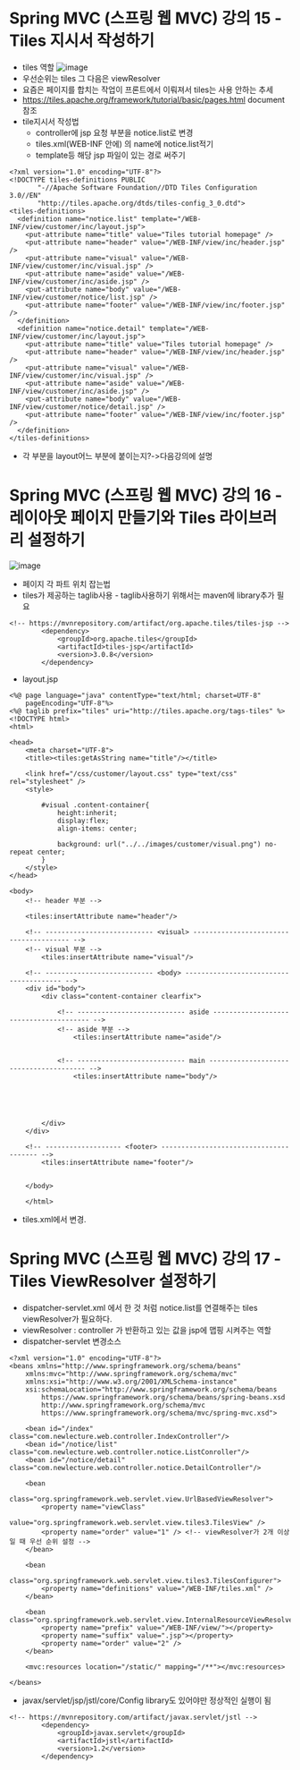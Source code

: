 # Spring MVC (스프링 웹 MVC) 강의 15 - Tiles 지시서 작성하기
* tiles 역할
![image](https://user-images.githubusercontent.com/40667871/221578023-4ea545e9-71dd-49ba-bab3-a1b71f2856db.png)
* 우선순위는 tiles 그 다음은 viewResolver
* 요즘은 페이지를 합치는 작업이 프론트에서 이뤄져서 tiles는 사용 안하는 추세
* https://tiles.apache.org/framework/tutorial/basic/pages.html document참조
* tile지시서 작성법
   * controller에 jsp 요청 부분을 notice.list로 변경
   * tiles.xml(WEB-INF 안에) 의 name에 notice.list적기
   * template등 해당 jsp 파일이 있는 경로 써주기
```
<?xml version="1.0" encoding="UTF-8"?>
<!DOCTYPE tiles-definitions PUBLIC
       "-//Apache Software Foundation//DTD Tiles Configuration 3.0//EN"
       "http://tiles.apache.org/dtds/tiles-config_3_0.dtd">
<tiles-definitions>
  <definition name="notice.list" template="/WEB-INF/view/customer/inc/layout.jsp">
    <put-attribute name="title" value="Tiles tutorial homepage" />
    <put-attribute name="header" value="/WEB-INF/view/inc/header.jsp" />
    <put-attribute name="visual" value="/WEB-INF/view/customer/inc/visual.jsp" />
    <put-attribute name="aside" value="/WEB-INF/view/customer/inc/aside.jsp" />
    <put-attribute name="body" value="/WEB-INF/view/customer/notice/list.jsp" />
    <put-attribute name="footer" value="/WEB-INF/view/inc/footer.jsp" />
  </definition>
  <definition name="notice.detail" template="/WEB-INF/view/customer/inc/layout.jsp">
    <put-attribute name="title" value="Tiles tutorial homepage" />
    <put-attribute name="header" value="/WEB-INF/view/inc/header.jsp" />
    <put-attribute name="visual" value="/WEB-INF/view/customer/inc/visual.jsp" />
    <put-attribute name="aside" value="/WEB-INF/view/customer/inc/aside.jsp" />
    <put-attribute name="body" value="/WEB-INF/view/customer/notice/detail.jsp" />
    <put-attribute name="footer" value="/WEB-INF/view/inc/footer.jsp" />
  </definition>
</tiles-definitions>
```
* 각 부분을 layout어느 부분에 붙이는지?->다음강의에 설명

# Spring MVC (스프링 웹 MVC) 강의 16 - 레이아웃 페이지 만들기와 Tiles 라이브러리 설정하기
![image](https://user-images.githubusercontent.com/40667871/221581647-086a73f2-71a5-44e0-89b3-201b25719454.png)
* 페이지 각 파트 위치 잡는법
* tiles가 제공하는 taglib사용 - taglib사용하기 위해서는 maven에 library추가 필요
```
<!-- https://mvnrepository.com/artifact/org.apache.tiles/tiles-jsp -->
		<dependency>
		    <groupId>org.apache.tiles</groupId>
		    <artifactId>tiles-jsp</artifactId>
		    <version>3.0.8</version>
		</dependency>
```
* layout.jsp
```
<%@ page language="java" contentType="text/html; charset=UTF-8"
    pageEncoding="UTF-8"%>
<%@ taglib prefix="tiles" uri="http://tiles.apache.org/tags-tiles" %>
<!DOCTYPE html>
<html>

<head>
    <meta charset="UTF-8">
    <title><tiles:getAsString name="title"/></title>
    
    <link href="/css/customer/layout.css" type="text/css" rel="stylesheet" />
    <style>
    
        #visual .content-container{	
            height:inherit;
            display:flex; 
            align-items: center;
            
            background: url("../../images/customer/visual.png") no-repeat center;
        }
    </style>
</head>

<body>
    <!-- header 부분 -->

    <tiles:insertAttribute name="header"/>

	<!-- --------------------------- <visual> --------------------------------------- -->
	<!-- visual 부분 -->
	    <tiles:insertAttribute name="visual"/>

	<!-- --------------------------- <body> --------------------------------------- -->
	<div id="body">
		<div class="content-container clearfix">

			<!-- --------------------------- aside --------------------------------------- -->
			<!-- aside 부분 -->
			    <tiles:insertAttribute name="aside"/>

			
			<!-- --------------------------- main --------------------------------------- -->
			    <tiles:insertAttribute name="body"/>


		
		
			
		</div>
	</div>

    <!-- ------------------- <footer> --------------------------------------- -->
	    <tiles:insertAttribute name="footer"/>

       
    </body>
    
    </html>
```
* tiles.xml에서     <put-attribute name="title" value="공지사항" /> 변경.

# Spring MVC (스프링 웹 MVC) 강의 17 - Tiles ViewResolver 설정하기
* dispatcher-servlet.xml 에서 한 것 처럼 notice.list를 연결해주는 tiles viewResolver가 필요하다.
* viewResolver : controller 가 반환하고 있는 값을 jsp에 맵핑 시켜주는 역할
* dispatcher-servlet 변경소스
```
<?xml version="1.0" encoding="UTF-8"?>
<beans xmlns="http://www.springframework.org/schema/beans"
	xmlns:mvc="http://www.springframework.org/schema/mvc"
    xmlns:xsi="http://www.w3.org/2001/XMLSchema-instance"
    xsi:schemaLocation="http://www.springframework.org/schema/beans
        https://www.springframework.org/schema/beans/spring-beans.xsd
        http://www.springframework.org/schema/mvc
        https://www.springframework.org/schema/mvc/spring-mvc.xsd">

    <bean id="/index" class="com.newlecture.web.controller.IndexController"/>  
    <bean id="/notice/list" class="com.newlecture.web.controller.notice.ListConroller"/>  
    <bean id="/notice/detail" class="com.newlecture.web.controller.notice.DetailController"/>  
	
	<bean
		class="org.springframework.web.servlet.view.UrlBasedViewResolver">
		<property name="viewClass"
			value="org.springframework.web.servlet.view.tiles3.TilesView" />
		<property name="order" value="1" /> <!-- viewResolver가 2개 이상일 때 우선 순위 설정 -->
	</bean>

	<bean
		class="org.springframework.web.servlet.view.tiles3.TilesConfigurer">
		<property name="definitions" value="/WEB-INF/tiles.xml" />
	</bean>
	
	<bean class="org.springframework.web.servlet.view.InternalResourceViewResolver">
		<property name="prefix" value="/WEB-INF/view/"></property>
		<property name="suffix" value=".jsp"></property>
		<property name="order" value="2" />
	</bean>
	
	<mvc:resources location="/static/" mapping="/**"></mvc:resources>

</beans>
```
* javax/servlet/jsp/jstl/core/Config library도 있어야만 정상적인 실행이 됨
```
<!-- https://mvnrepository.com/artifact/javax.servlet/jstl -->
		<dependency>
		    <groupId>javax.servlet</groupId>
		    <artifactId>jstl</artifactId>
		    <version>1.2</version>
		</dependency>
```
